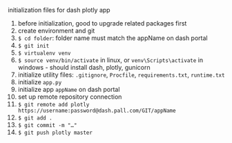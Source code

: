initialization files for dash plotly app

1. before initialization, good to upgrade related packages first
2. create environment and git
  1. `$ cd folder`: folder name must match the appName on dash portal
  2. `$ git init`
  3. `$ virtualenv venv`
  4. `$ source venv/bin/activate` in linux, or `venv\Scripts\activate` in windows
    - should install dash, plotly, gunicorn
3. initialize utility files: `.gitignore`, `Procfile`, `requirements.txt`, `runtime.txt`
4. initialize `app.py`
5. initialize app `appName` on dash portal
6. set up remote repository connection
  1. `$ git remote add plotly https://username:password@dash.pall.com/GIT/appName`
  2. `$ git add .`
  3. `$ git commit -m "…"`
  4. `$ git push plotly master`
